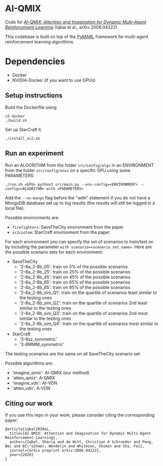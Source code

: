 # AI-QMIX
Code for [*AI-QMIX: Attention and Imagination for Dynamic Multi-Agent Reinforcement Learning*](https://arxiv.org/abs/2006.04222) (Iqbal et al., arXiv 2006.04222)

This codebase is built on top of the [PyMARL](https://github.com/oxwhirl/pymarl) framework for multi-agent reinforcement learning algorithms.

# Dependencies
- Docker
- NVIDIA-Docker (if you want to use GPUs)

## Setup instructions

Build the Dockerfile using 
```
cd docker
./build.sh
```

Set up StarCraft II.

```
./install_sc2.sh
```

## Run an experiment 

Run an ALGORITHM from the folder `src/config/algs`
in an ENVIRONMENT from the folder `src/config/envs`
on a specific GPU using some PARAMETERS:
```
./run.sh <GPU> python3 src/main.py --env-config=<ENVIRONMENT> --config=<ALGORITHM> with <PARAMETERS>
```

Add the `--no-mongo` flag before the "with" statement if you do not have a MongoDB database set up to log results (the results will still be logged in a local file).

Possible environments are:
- `firefighters`: SaveTheCity environment from the paper
- `sc2custom`: StarCraft environment from the paper

For each environment you can specify the set of scenarios to train/test on by including the parameter `with scenario=<scenario_set_name>`.
Here are the possible scenario sets for each environment:
- SaveTheCity
    - '2-8a_2-8b_05': train on 5% of the possible scenarios
    - '2-8a_2-8b_25': train on 25% of the possible scenarios
    - '2-8a_2-8b_45': train on 45% of the possible scenarios
    - '2-8a_2-8b_65': train on 65% of the possible scenarios
    - '2-8a_2-8b_85': train on 85% of the possible scenarios
    - '2-8a_2-8b_sim_Q1': train on the quartile of scenarios least similar to the testing ones
    - '2-8a_2-8b_sim_Q2': train on the quartile of scenarios 2nd least similar to the testing ones
    - '2-8a_2-8b_sim_Q3': train on the quartile of scenarios 2nd most similar to the testing ones
    - '2-8a_2-8b_sim_Q4': train on the quartile of scenarios most similar to the testing ones
- StarCraft
    - '3-8sz_symmetric'
    - '3-8MMM_symmetric'

The testing scenarios are the same on all SaveTheCity scenario set

Possible algorithms are:
- 'imagine_qmix': AI-QMIX (our method)
- 'atten_qmix': A-QMIX
- 'imagine_vdn': AI-VDN
- 'atten_vdn': A-VDN

## Citing our work

If you use this repo in your work, please consider citing the corresponding paper:

```
@article{iqbal2020ai,
  title={AI-QMIX: Attention and Imagination for Dynamic Multi-Agent Reinforcement Learning},
  author={Iqbal, Shariq and de Witt, Christian A Schroeder and Peng, Bei and B{\"o}hmer, Wendelin and Whiteson, Shimon and Sha, Fei},
  journal={arXiv preprint arXiv:2006.04222},
  year={2020}
}
```



